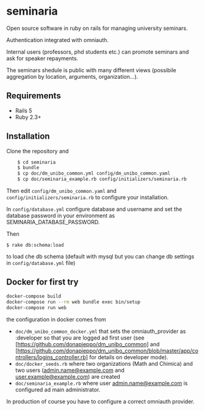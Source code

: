 # seminaria

Open source software in ruby on rails for managing university seminars. 

Authentication integrated with omniauth.

Internal users (professors, phd students etc.) can promote seminars and ask for speaker repayments.

The seminars shedule is public with many different views 
(possibile aggregation by location, arguments, organization...).


## Requirements

*  Rails 5
*  Ruby 2.3+

## Installation

Clone the repository and 

```bash
    $ cd seminaria
    $ bundle
    $ cp doc/dm_unibo_common.yml config/dm_unibo_common.yaml
    $ cp doc/seminaria_example.rb config/initializers/seminaria.rb
```

Then edit `config/dm_unibo_common.yaml` and `config/initializers/seminaria.rb` to configure your installation. 

In `config/database.yml` configure database and username and set the database password
in your environment as SEMINARIA_DATABASE_PASSWORD.

Then

    $ rake db:schema:load

to load che db schema (default with mysql but you can change db
settings in `config/database.yml` file)

## Docker for first try

```bash
docker-compose build
docker-compose run --rm web bundle exec bin/setup
docker-compose run web
```

the configuration in docker comes from 

  - `doc/dm_unibo_common_docker.yml` that sets the omniauth_provider as :developer so that you are logged ad first user (see [https://github.com/donapieppo/dm_unibo_common] and [https://github.com/donapieppo/dm_unibo_common/blob/master/app/controllers/logins_controller.rb] for details on developer mode).
  - `doc/docker_seeds.rb` where two organizations (Math and Chimica) and two users (admin.name@example.com and user.example@example.com) are created
  - `doc/seminaria_example.rb` where user admin.name@example.com is configured ad main administrator.

In production of course you have to configure a correct omniauth provider.




